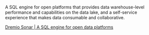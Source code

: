 A SQL engine for open platforms that provides data warehouse-level performance and capabilities on the data lake, and a self-service experience that makes data consumable and collaborative.

[Dremio Sonar | A SQL engine for open data platforms](https://www.dremio.com/platform/sonar/)

